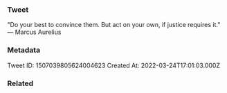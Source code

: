 ### Tweet
"Do your best to convince them. But act on your own, if justice requires it." — Marcus Aurelius

### Metadata
Tweet ID: 1507039805624004623
Created At: 2022-03-24T17:01:03.000Z

### Related


